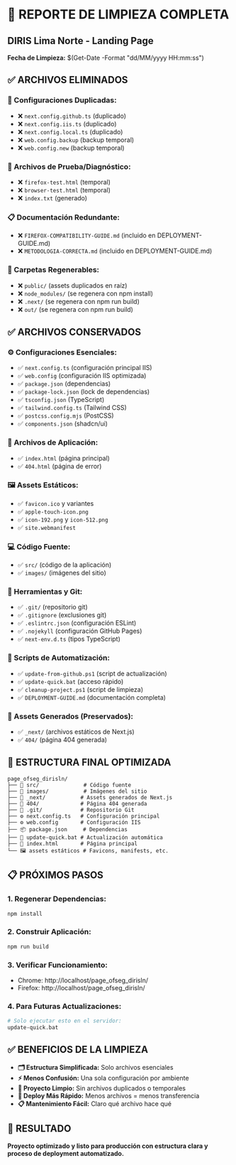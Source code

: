 # 🧹 REPORTE DE LIMPIEZA COMPLETA
## DIRIS Lima Norte - Landing Page

**Fecha de Limpieza:** $(Get-Date -Format "dd/MM/yyyy HH:mm:ss")

## ✅ ARCHIVOS ELIMINADOS

### 📁 Configuraciones Duplicadas:
- ❌ `next.config.github.ts` (duplicado)
- ❌ `next.config.iis.ts` (duplicado)  
- ❌ `next.config.local.ts` (duplicado)
- ❌ `web.config.backup` (backup temporal)
- ❌ `web.config.new` (backup temporal)

### 🧪 Archivos de Prueba/Diagnóstico:
- ❌ `firefox-test.html` (temporal)
- ❌ `browser-test.html` (temporal)
- ❌ `index.txt` (generado)

### 📋 Documentación Redundante:
- ❌ `FIREFOX-COMPATIBILITY-GUIDE.md` (incluido en DEPLOYMENT-GUIDE.md)
- ❌ `METODOLOGIA-CORRECTA.md` (incluido en DEPLOYMENT-GUIDE.md)

### 📂 Carpetas Regenerables:
- ❌ `public/` (assets duplicados en raíz)
- ❌ `node_modules/` (se regenera con npm install)
- ❌ `.next/` (se regenera con npm run build)
- ❌ `out/` (se regenera con npm run build)

## ✅ ARCHIVOS CONSERVADOS

### ⚙️ Configuraciones Esenciales:
- ✅ `next.config.ts` (configuración principal IIS)
- ✅ `web.config` (configuración IIS optimizada)
- ✅ `package.json` (dependencias)
- ✅ `package-lock.json` (lock de dependencias)
- ✅ `tsconfig.json` (TypeScript)
- ✅ `tailwind.config.ts` (Tailwind CSS)
- ✅ `postcss.config.mjs` (PostCSS)
- ✅ `components.json` (shadcn/ui)

### 📄 Archivos de Aplicación:
- ✅ `index.html` (página principal)
- ✅ `404.html` (página de error)

### 🖼️ Assets Estáticos:
- ✅ `favicon.ico` y variantes
- ✅ `apple-touch-icon.png`
- ✅ `icon-192.png` y `icon-512.png`
- ✅ `site.webmanifest`

### 💻 Código Fuente:
- ✅ `src/` (código de la aplicación)
- ✅ `images/` (imágenes del sitio)

### 🔧 Herramientas y Git:
- ✅ `.git/` (repositorio git)
- ✅ `.gitignore` (exclusiones git)
- ✅ `.eslintrc.json` (configuración ESLint)
- ✅ `.nojekyll` (configuración GitHub Pages)
- ✅ `next-env.d.ts` (tipos TypeScript)

### 🚀 Scripts de Automatización:
- ✅ `update-from-github.ps1` (script de actualización)
- ✅ `update-quick.bat` (acceso rápido)
- ✅ `cleanup-project.ps1` (script de limpieza)
- ✅ `DEPLOYMENT-GUIDE.md` (documentación completa)

### 📁 Assets Generados (Preservados):
- ✅ `_next/` (archivos estáticos de Next.js)
- ✅ `404/` (página 404 generada)

## 🎯 ESTRUCTURA FINAL OPTIMIZADA

```
page_ofseg_dirisln/
├── 📁 src/              # Código fuente
├── 📁 images/           # Imágenes del sitio
├── 📁 _next/           # Assets generados de Next.js
├── 📁 404/             # Página 404 generada
├── 📁 .git/            # Repositorio Git
├── ⚙️ next.config.ts   # Configuración principal
├── ⚙️ web.config       # Configuración IIS
├── 📦 package.json     # Dependencias
├── 🚀 update-quick.bat # Actualización automática
├── 📄 index.html       # Página principal
└── 🖼️ assets estáticos # Favicons, manifests, etc.
```

## 📋 PRÓXIMOS PASOS

### 1. **Regenerar Dependencias:**
```bash
npm install
```

### 2. **Construir Aplicación:**
```bash
npm run build
```

### 3. **Verificar Funcionamiento:**
- Chrome: http://localhost/page_ofseg_dirisln/
- Firefox: http://localhost/page_ofseg_dirisln/

### 4. **Para Futuras Actualizaciones:**
```bash
# Solo ejecutar esto en el servidor:
update-quick.bat
```

## ✅ BENEFICIOS DE LA LIMPIEZA

- **🗂️ Estructura Simplificada:** Solo archivos esenciales
- **⚡ Menos Confusión:** Una sola configuración por ambiente
- **🧹 Proyecto Limpio:** Sin archivos duplicados o temporales
- **🚀 Deploy Más Rápido:** Menos archivos = menos transferencia
- **📋 Mantenimiento Fácil:** Claro qué archivo hace qué

## 🎉 RESULTADO

**Proyecto optimizado y listo para producción con estructura clara y proceso de deployment automatizado.**

